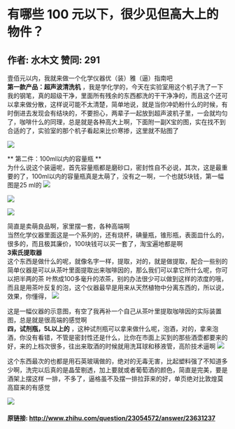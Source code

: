 # 有哪些 100 元以下，很少见但高大上的物件？
## 作者: 水木文  赞同: 291
壹佰元以内，我就来做一个化学仪器优（装）雅（逼）指南吧  
**第一款产品：超声波清洗机** ，我是学化学的，今天在实验室用这个机子洗了一下我的钢笔，真的超级干净，里面所有残余的东西都洗的干干净净的，而且这个还可以拿来做分散，这样说可能不太清楚，简单地说，就是当你冲奶粉什么的时候，有时倒进去发现会有结块的，不要担心，两辈子一起放到超声波机子里，一会就均匀了，咖啡什么的同理，总是就是各种高大上啊，下面附一副X宝的图，实在找不到合适的了，实验室的那个机子看起来比价寒掺，这里就不贴图了   
  
![](http://pic2.zhimg.com/f9ba01e9d07a22fcd2ddda3b59cf5053_b.jpg)

 **
第二件：100ml以内的容量瓶 **  
为什么说这个装逼呢，首先容量瓶都是磨砂口，密封性自不必说，其次，这是最重要的了，100ml以内的容量瓶真是太萌了，没有之一啊，一个也就5块钱，第一幅图是25
ml的 ![](http://pic3.zhimg.com/51c054df494e36b9eb4fca32e55e9ee1_b.jpg)


![](http://pic1.zhimg.com/27f633c284984e7c005d36edf47a0620_b.jpg)

  
![](http://pic3.zhimg.com/a1d46bc5fc8a0696b5a8558017eac022_b.jpg)


简直是卖萌良品啊，家里摆一套，各种高端啊  
当然化学仪器里面这是一个系列的，还有烧杯，碘量瓶，锥形瓶，表面皿什么的，很多的，而且极其廉价，100块钱可以买一套了，淘宝遍地都是啊  
**3索氏提取器**   
这个东西是做什么的呢，就像名字一样，提取，对的，就是做提取，配合一些别的简单仪器是可以从茶叶里面提取出来咖啡因的，那么我们可以拿它所什么呢，你可以把半两的茶
叶熬成100多毫升的浓茶，别的办法很少可以做到这样的浓度的哦，而且是用茶叶反复的泡，这个仪器最早是用来从天然植物中分离东西的，所以说，效果，你懂得，
![](http://pic1.zhimg.com/64afff9da4a8c0da0e242755ad385c0c_b.jpg)

  
这是一幅仪器的示意图，有空了我再补一个自己从茶叶里提取咖啡因的实际装置图，总是就是很高端的感觉啊  
**四，试剂瓶，5L以上的** ，这种试剂瓶可以拿来做什么呢，泡酒，对的，拿来泡酒，你没有看错，不管是密封性还是什么，比你在市面上买到的那些酒壶都要来的好，来的上档次很多，往出来取酒的时候就用洗耳球和移液管，高阶技术逼啊 ![](http://pic1.zhimg.com/3c169e283c6107b21a29ad50af317d33_b.jpg)

   
这个东西最次的也都是用石英玻璃做的，绝对的无毒无害，比起塑料强了不知道多少啊，洗完以后真的是晶莹剔透，加上要就或者葡萄酒的颜色，简直是完美，要是酒架上摆这样
一排，不多了，逼格虽不及摆一排拉菲来的好，单页绝对比敦煌莫高窟来的有感觉  
  
  
  
  
![](http://pic2.zhimg.com/a8c025f79ec3cf22c263723ae460d3e4_b.jpg)



#### 原链接: http://www.zhihu.com/question/23054572/answer/23631237
